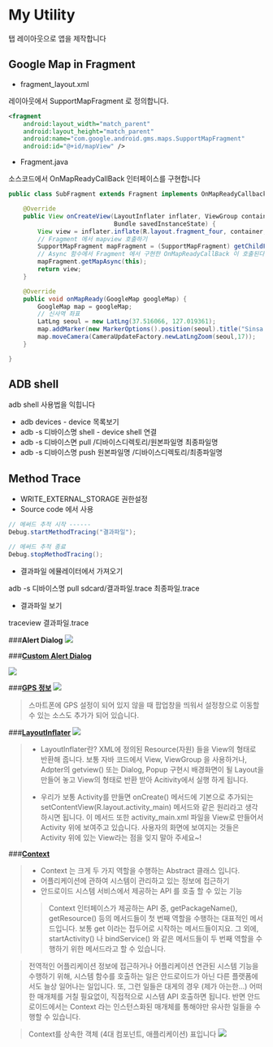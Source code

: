 # My Utility
탭 레이아웃으로 앱을 제작합니다

## Google Map in Fragment
* fragment_layout.xml

레이아웃에서 SupportMapFragment 로 정의합니다.
```xml
<fragment
    android:layout_width="match_parent"
    android:layout_height="match_parent"
    android:name="com.google.android.gms.maps.SupportMapFragment"
    android:id="@+id/mapView" />
```

* Fragment.java

소스코드에서 OnMapReadyCallBack 인터페이스를 구현합니다
```java
public class SubFragment extends Fragment implements OnMapReadyCallback {

    @Override
    public View onCreateView(LayoutInflater inflater, ViewGroup container,
                             Bundle savedInstanceState) {
        View view = inflater.inflate(R.layout.fragment_four, container, false);
        // Fragment 에서 mapview 호출하기
        SupportMapFragment mapFragment = (SupportMapFragment) getChildFragmentManager().findFragmentById(R.id.mapView);
        // Async 함수에서 Fragment 에서 구현한 OnMapReadyCallBack 이 호출된다
        mapFragment.getMapAsync(this);
        return view;
    }

    @Override
    public void onMapReady(GoogleMap googleMap) {
        GoogleMap map = googleMap;
        // 신사역 좌표
        LatLng seoul = new LatLng(37.516066, 127.019361);
        map.addMarker(new MarkerOptions().position(seoul).title("Sinsa in Seoul"));
        map.moveCamera(CameraUpdateFactory.newLatLngZoom(seoul,17));
    }

}
```

## ADB shell
adb shell 사용법을 익힙니다

* adb devices - device 목록보기
* adb -s 디바이스명 shell - device shell 연결
* adb -s 디바이스면 pull /디바이스디렉토리/원본파일명 최종파일명
* adb -s 디바이스명 push 원본파일명 /디바이스디렉토리/최종파일명

## Method Trace
* WRITE_EXTERNAL_STORAGE 권한설정
* Source code 에서 사용
```java
// 메써드 추적 시작 ------
Debug.startMethodTracing("결과파일");

// 메써드 추적 종료
Debug.stopMethodTracing();
```
* 결과파일 에뮬레이터에서 가져오기

adb -s 디바이스명 pull sdcard/결과파일.trace 최종파일.trace

* 결과파일 보기

traceview 결과파일.trace


###**Alert Dialog**
![](https://www.tutorialspoint.com/android/images/alert_dialog.jpg)

###**[Custom Alert Dialog](http://kitesoft.tistory.com/71)**

![](http://cfile5.uf.tistory.com/image/211C09375579431312599F)

###**[GPS 정보](http://mainia.tistory.com/1153)**
![](http://cfile1.uf.tistory.com/image/2220EF4554585CF12BC48C)
>스마트폰에 GPS 설정이 되어 있지 않을 때 팝업창을 띄워서 설정창으로 이동할 수 있는 소스도 추가가 되어 있습니다. 


###**[LayoutInflater]()**
![](http://cfile10.uf.tistory.com/image/15085B44510AAB8905FD13)
> - LayoutInflater란?
>XML에 정의된 Resource(자원) 들을 View의 형태로 반환해 줍니다. 보통 자바 코드에서 View, ViewGroup 을 사용하거나, Adpter의 getview() 또는 Dialog, Popup 구현시 배경화면이 될 Layout을 만들어 놓고 View의 형태로 반환 받아 Acitivity에서 실행 하게 됩니다.
>
> - 우리가 보통 Activity를 만들면 onCreate() 메서드에 기본으로 추가되는 setContentView(R.layout.activity_main) 메서드와 같은 원리라고 생각하시면 됩니다. 
> 이 메서드 또한 activity_main.xml 파일을 View로 만들어서 Activity 위에 보여주고 있습니다. 사용자의 화면에 보여지는 것들은 Activity 위에 있는 View라는 점을 잊지 말아 주세요~! 

###**[Context]()**

> - Context  는 크게 두 가지 역할을 수행하는 Abstract 클래스 입니다.
>  - 어플리케이션에 관하여 시스템이 관리하고 있는 정보에 접근하기 
>  - 안드로이드 시스템 서비스에서 제공하는 API 를 호출 할 수 있는 기능
>> Context 인터페이스가 제공하는 API 중, getPackageName(), getResource() 등의 메서드들이 첫 번째 역할을 수행하는 대표적인 메서드입니다. 보통 get 이라는 접두어로 시작하는 메서드들이지요. 그 외에, startActivity() 나 bindService() 와 같은 
메서드들이 두 번째 역할을 수행하기 위한 메서드라고 할 수 있습니다.

>  전역적인 어플리케이션 정보에 접근하거나 어플리케이션 연관된 시스템 기능을 수행하기 위해, 시스템 함수를 호출하는 일은 안드로이드가 아닌 다른 플랫폼에서도 늘상 일어나는 일입니다. 또, 그런 일들은 대게의 경우 (제가 아는한...) 어떠한 매개체를 거칠 필요없이, 직접적으로 시스템 API 호출하면 됩니다. 반면 안드로이드에서는 Context 라는 인스턴스화된 매개체를 통해야만 유사한 일들을 수행할 수 있습니다.



> Context를 상속한 객체 (4대 컴포넌트, 애플리케이션) 표입니다
>![](https://files.slack.com/files-tmb/T3G59BNJF-F41SQA69Y-b91e7e5f8d/pasted_image_at_2017_02_07_03_05_pm_720.png)


